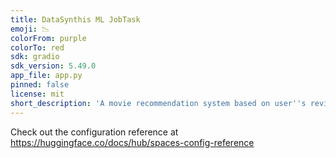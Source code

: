 ```yaml
---
title: DataSynthis ML JobTask
emoji: 📉
colorFrom: purple
colorTo: red
sdk: gradio
sdk_version: 5.49.0
app_file: app.py
pinned: false
license: mit
short_description: 'A movie recommendation system based on user''s reviews '
---
```


Check out the configuration reference at https://huggingface.co/docs/hub/spaces-config-reference
